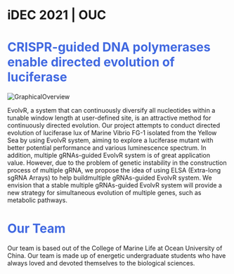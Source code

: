 # <b>iDEC 2021 | OUC</b>
# <span style="color:royalblue"> **CRISPR-guided DNA polymerases enable directed evolution of luciferase** </span>

![GraphicalOverview](https://user-images.githubusercontent.com/91862733/136969711-fd247614-6f98-4fbc-acd3-490ee0aeefb2.jpg)

EvolvR, a system that can continuously diversify all nucleotides within a tunable window length at user-defined site, is an attractive method for continuously directed evolution. Our project attempts to conduct directed evolution of luciferase lux of Marine Vibrio FG-1 isolated from the Yellow Sea by using EvolvR system, aiming to explore a luciferase mutant with better potential performance and various luminescence spectrum. In addition, multiple gRNAs-guided EvolvR system is of great application value. However, due to the problem of genetic instability in the construction process of multiple gRNA, we propose the idea of using ELSA (Extra-long sgRNA Arrays) to help buildmultiple gRNAs-guided EvolvR system. We envision that a stable multiple gRNAs-guided EvolvR system will provide a new strategy for simultaneous evolution of multiple genes, such as metabolic pathways. 

# <span style="color:royalblue"> **Our Team** </span>

Our team is based out of the College of Marine Life at Ocean University of China. Our team is made up of energetic undergraduate students who have always loved and devoted themselves to the biological sciences.

